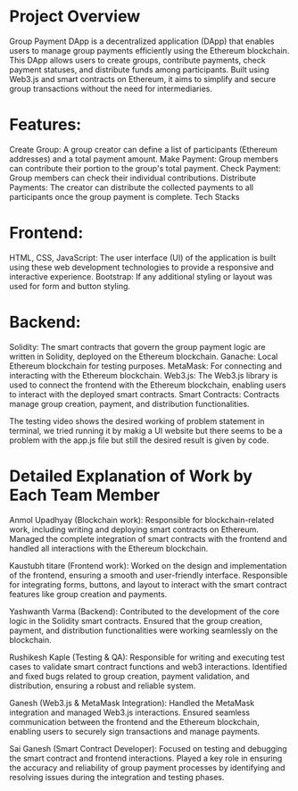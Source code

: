 # Project Overview
Group Payment DApp is a decentralized application (DApp) that enables users to manage group payments efficiently using the Ethereum blockchain. This DApp allows users to create groups, contribute payments, check payment statuses, and distribute funds among participants. Built using Web3.js and smart contracts on Ethereum, it aims to simplify and secure group transactions without the need for intermediaries.

# Features:
Create Group: A group creator can define a list of participants (Ethereum addresses) and a total payment amount.
Make Payment: Group members can contribute their portion to the group's total payment.
Check Payment: Group members can check their individual contributions.
Distribute Payments: The creator can distribute the collected payments to all participants once the group payment is complete.
Tech Stacks

# Frontend:
HTML, CSS, JavaScript: The user interface (UI) of the application is built using these web development technologies to provide a responsive and interactive experience.
Bootstrap: If any additional styling or layout was used for form and button styling.

# Backend:
Solidity: The smart contracts that govern the group payment logic are written in Solidity, deployed on the Ethereum blockchain.
Ganache: Local Ethereum blockchain for testing purposes.
MetaMask: For connecting and interacting with the Ethereum blockchain.
Web3.js: The Web3.js library is used to connect the frontend with the Ethereum blockchain, enabling users to interact with the deployed smart contracts.
Smart Contracts: Contracts manage group creation, payment, and distribution functionalities.

The testing video shows the desired working of problem statement in terminal, we tried running it by makig a UI website but there seems to be a problem with the app.js file but still the desired result is given by code.

# Detailed Explanation of Work by Each Team Member
Anmol Upadhyay (Blockchain work):
Responsible for blockchain-related work, including writing and deploying smart contracts on Ethereum. Managed the complete integration of smart contracts with the frontend and handled all interactions with the Ethereum blockchain.

Kaustubh titare (Frontend work):
Worked on the design and implementation of the frontend, ensuring a smooth and user-friendly interface. Responsible for integrating forms, buttons, and layout to interact with the smart contract features like group creation and payments.

Yashwanth Varma (Backend):
Contributed to the development of the core logic in the Solidity smart contracts. Ensured that the group creation, payment, and distribution functionalities were working seamlessly on the blockchain.

Rushikesh Kaple (Testing & QA):
Responsible for writing and executing test cases to validate smart contract functions and web3 interactions. Identified and fixed bugs related to group creation, payment validation, and distribution, ensuring a robust and reliable system.

Ganesh (Web3.js & MetaMask Integration):
Handled the MetaMask integration and managed Web3.js interactions. Ensured seamless communication between the frontend and the Ethereum blockchain, enabling users to securely sign transactions and manage payments.

Sai Ganesh (Smart Contract Developer):
Focused on testing and debugging the smart contract and frontend interactions. Played a key role in ensuring the accuracy and reliability of group payment processes by identifying and resolving issues during the integration and testing phases.

